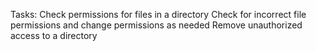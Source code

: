 Tasks:
Check permissions for files in a directory
Check for incorrect file permissions and change permissions as needed
Remove unauthorized access to a directory
